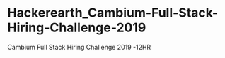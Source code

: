 # Hackerearth_Cambium-Full-Stack-Hiring-Challenge-2019
Cambium Full Stack Hiring Challenge 2019 -12HR
